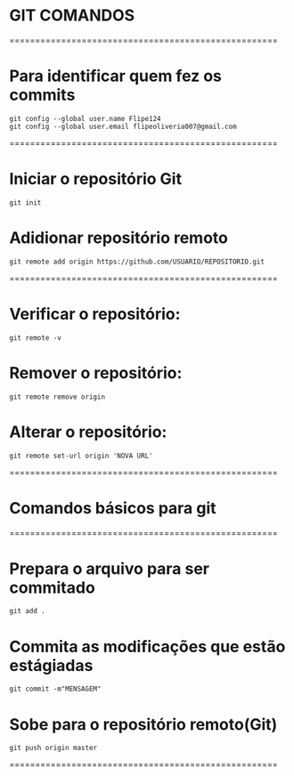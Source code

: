 # GIT COMANDOS    

====================================================

# Para identificar quem fez os commits
    git config --global user.name Flipe124
    git config --global user.email flipeoliveria007@gmail.com

====================================================

# Iniciar o repositório Git
    git init 
# Adidionar repositório remoto
    git remote add origin https://github.com/USUARIO/REPOSITORIO.git

====================================================

# Verificar o repositório:
    git remote -v
# Remover o repositório:    
    git remote remove origin
# Alterar o repositório:
    git remote set-url origin 'NOVA URL'

====================================================    

# Comandos básicos para git

==================================================== 
 
# Prepara o arquivo para ser commitado
    git add .
# Commita as modificações que estão estágiadas
    git commit -m"MENSAGEM"
# Sobe para o repositório remoto(Git)
    git push origin master

====================================================  
